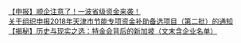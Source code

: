   
[【申报】顺企注意了！一波省级资金来袭！](http://www.dianyue.me/archives/494/kslm5e4q15qahr65/)  
[关于组织申报2018年天津市节能专项资金补助备选项目（第二批）的通知](http://www.dianyue.me/archives/746/o2rm6nktf1awng4t/)  
[【揭秘】历史与现实之选：特金会背后的新加坡（文末含企业名单）](http://www.dianyue.me/archives/585/5jd4zfczbhigrw2e/)